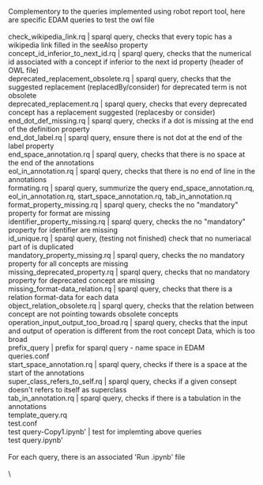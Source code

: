 Complementory to the queries implemented using robot report tool, here are specific EDAM queries to test the owl file \
\
check_wikipedia_link.rq 		| sparql query, checks that every topic has a wikipedia link filled in the seeAlso property \
concept_id_inferior_to_next_id.rq	| sparql query, checks that the numerical id associated with a concept if inferior to the next id property (header of OWL file)\
deprecated_replacement_obsolete.rq	| sparql query, checks that the suggested replacement (replacedBy/consider) for deprecated term is not obsolete\
deprecated_replacement.rq		| sparql query, checks that every deprecated concept has a replacement suggested (replacesby or consider) \
end_dot_def_missing.rq			| sparql query, checks if a dot is missing at the end of the definition property \
end_dot_label.rq 			| sparql query, ensure there is not dot at the end of the label property  \
end_space_annotation.rq			| sparql query, checks that there is no space at the end of the annotations\
eol_in_annotation.rq 			| sparql query, checks that there is no end of line in the annotations  \
formating.rq				| sparql query, summurize the query  end_space_annotation.rq, eol_in_annotation.rq, start_space_annotation.rq, tab_in_annotation.rq \
format_property_missing.rq		| sparql query, checks the no "mandatory" property for format are missing\
identifier_property_missing.rq		| sparql query, checks the no "mandatory" property for identifier are missing\
id_unique.rq				| sparql query, (testing not finished) check that no numeriacal part of is duplicated\
mandatory_property_missing.rq		| sparql query, checks the no mandatory property for all concepts are missing\
missing_deprecated_property.rq		| sparql query, checks that no mandatory property for deprecated concept are missing\
missing_format-data_relation.rq		| sparql query, checks that there is a relation format-data for each data \
object_relation_obsolete.rq		| sparql query, checks that the relation between concept are not pointing towards obsolete concepts\
operation_input_output_too_broad.rq	| sparql query, checks that the input and output of operation is different from the root concept Data, which is too broad\
prefix_query				| prefix for sparql query - name space in EDAM\
queries.conf\
start_space_annotation.rq 		| sparql query, checks if there is a space at the start of the annotations \
super_class_refers_to_self.rq		| sparql query, checks if a given consept doesn't refers to itself as superclass \
tab_in_annotation.rq			| sparql query, checks if there is a tabulation in the annotations \
template_query.rq			\
test.conf\
test query-Copy1.ipynb'			| test for implemting above queries \
test query.ipynb'\
\
For each query, there is an associated 'Run <query> .ipynb' file \
\
\
